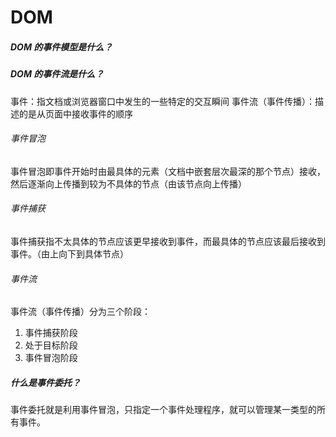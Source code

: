 # DOM

##### DOM 的事件模型是什么？

##### DOM 的事件流是什么？

事件：指文档或浏览器窗口中发生的一些特定的交互瞬间
事件流（事件传播）：描述的是从页面中接收事件的顺序

###### 事件冒泡

事件冒泡即事件开始时由最具体的元素（文档中嵌套层次最深的那个节点）接收，然后逐渐向上传播到较为不具体的节点（由该节点向上传播）

###### 事件捕获

事件捕获指不太具体的节点应该更早接收到事件，而最具体的节点应该最后接收到事件。（由上向下到具体节点）

###### 事件流

事件流（事件传播）分为三个阶段：

1. 事件捕获阶段
2. 处于目标阶段
3. 事件冒泡阶段

##### 什么是事件委托？

事件委托就是利用事件冒泡，只指定一个事件处理程序，就可以管理某一类型的所有事件。
